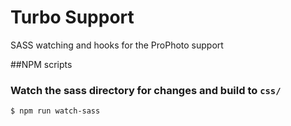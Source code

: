Turbo Support
=================

SASS watching and hooks for the ProPhoto support

##NPM scripts

### Watch the sass directory for changes and build to `css/`

```
$ npm run watch-sass
```

